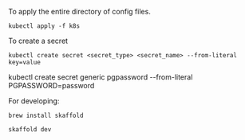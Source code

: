 
To apply the entire directory of config files.

`kubectl apply -f k8s`


To create a secret

`kubectl create secret <secret_type> <secret_name> --from-literal key=value`

kubectl create secret generic pgpassword --from-literal PGPASSWORD=password

For developing:

`brew install skaffold`

`skaffold dev`

